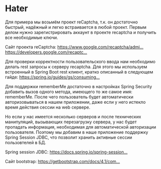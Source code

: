# Hater

Для примера мы возьмём проект reCaptcha, т.к. он достаточно быстрый, надёжный и легко встраивается в любой проект.
Первым делом нужно зарегистрировать аккаунт в проекте recaptcha и получить все необходимые ключи.

Сайт проекта reCaptcha:
https://www.google.com/recaptcha/admi...​
https://developers.google.com/recaptc...​

Для проверки корректности пользовательского ввода нам необходимо делать rest запросы к серверу recaptcha. Для этого мы используем встроенный в Spring Boot rest клиент, кратко описанный в следующем гайде:
https://spring.io/guides/gs/consuming...​

Для поддержки rememberMe достаточно в настройках Spring Security добавить вызов одного метода, имеющего то же самое имя: rememberMe. После чего пользователь будет автоматически авторизовываться в нашем приложении, даже если у него истекло время действия сессии на web сервере.

Но если у нас имеется несколько серверов и после технических манипуляций, вызывающих перезагрузку сервера, у нас будет пропадать информация, необходимая для автоматической авторизации пользователя. Поэтому мы добавим в наше приложение поддержку Spring Session JDBC, что позволит хранить активные сессии пользовтелей в БД.

Spring session JDBC:
https://docs.spring.io/spring-session...​

Сайт bootstrap:
https://getbootstrap.com/docs/4.1/com...​
